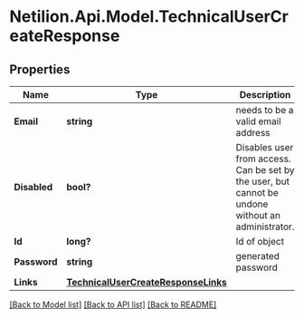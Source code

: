 # Netilion.Api.Model.TechnicalUserCreateResponse
## Properties

Name | Type | Description | Notes
------------ | ------------- | ------------- | -------------
**Email** | **string** | needs to be a valid email address | 
**Disabled** | **bool?** | Disables user from access. Can be set by the user, but cannot be undone without an administrator. | [optional] [default to false]
**Id** | **long?** | Id of object | [optional] 
**Password** | **string** | generated password | [optional] 
**Links** | [**TechnicalUserCreateResponseLinks**](TechnicalUserCreateResponseLinks.md) |  | [optional] 

[[Back to Model list]](../README.md#documentation-for-models) [[Back to API list]](../README.md#documentation-for-api-endpoints) [[Back to README]](../README.md)

